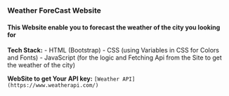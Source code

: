 ### Weather ForeCast Website 

#### This Website enable you to forecast the weather of the city you looking for 

 **Tech Stack:**
    - HTML (Bootstrap)
    - CSS (using Variables in CSS for Colors and Fonts)
    - JavaScript (for the logic and Fetching Api from the Site to get the weather of the city)

**WebSite to get Your API key:**
    `[Weather API] (https://www.weatherapi.com/)`
